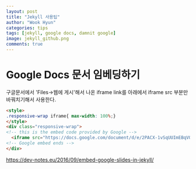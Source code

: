 ```yaml
---
layout: post
title: "Jekyll 사용팁"
author: "Wook Hyun"
categories: tips
tags: [jekyll, google docs, damnit google]
image: jekyll_github.png
comments: true
---
```



# Google Docs 문서 임베딩하기

구글문서에서 'Files->웹에 게시'해서 나온 iframe link를
아래에서 iframe src 부분만 바꿔치기해서 사용한다.



```html
<style>
.responsive-wrap iframe{ max-width: 100%;}
</style>
<div class="responsive-wrap">
<!-- this is the embed code provided by Google -->
  <iframe src="https://docs.google.com/document/d/e/2PACX-1vSqUUImEBqVQzeldrtyyfuhfw04PzGNrrIOMWQV4jnggtW2JlGq2pYrhpbSiliYnBx6zkv7jFPl-k5q/pub?embedded=true" frameborder="0" width="960" height="569" allowfullscreen="true" mozallowfullscreen="true" webkitallowfullscreen="true"></iframe>
<!-- Google embed ends -->
</div>
```

https://dev-notes.eu/2016/09/embed-google-slides-in-jekyll/